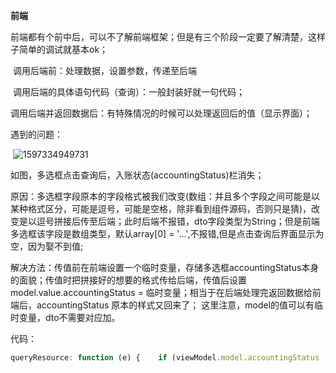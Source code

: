 **前端**

​	前端都有个前中后，可以不了解前端框架；但是有三个阶段一定要了解清楚，这样子简单的调试就基本ok；

​	调用后端前：处理数据，设置参数，传递至后端

​	调用后端的具体语句代码（查询）：一般封装好就一句代码；

​	调用后端并返回数据后：有特殊情况的时候可以处理返回后的值（显示界面）；

遇到的问题：

​	![1597334949731](C:\Users\HP\AppData\Roaming\Typora\typora-user-images\1597334949731.png)



如图，多选框点击查询后，入账状态(accountingStatus)栏消失；

原因：多选框字段原本的字段格式被我们改变(数组：并且多个字段之间可能是以某种格式区分，可能是逗号，可能是空格，除非看到组件源码，否则只是猜)，改变是以逗号拼接后传至后端；此时后端不报错，dto字段类型为String；但是前端多选框该字段是数组类型，默认array[0] = '...',不报错,但是点击查询后界面显示为空，因为娶不到值;

解决方法：传值前在前端设置一个临时变量，存储多选框accountingStatus本身的面貌；传值时把拼接好的想要的格式传给后端，传值后设置 model.value.accountingStatus = 临时变量；相当于在后端处理完返回数据给前端后，accountingStatus 原本的样式又回来了；   这里注意，model的值可以有临时变量，dto不需要对应加。

代码：

```js
queryResource: function (e) {    if (viewModel.model.accountingStatus != null && !((typeof viewModel.model.accountingStatus=='string')&&viewModel.model.accountingStatus.constructor==String)) {        var accountingStatus = viewModel.model.accountingStatus.join(",");        var accountingStatusTemp = viewModel.model.accountingStatus;        viewModel.model.set("accountingStatus", accountingStatus);    }    $('#Grid').data('kendoGrid').dataSource.page(1);    viewModel.model.set("accountingStatus", accountingStatusTemp);},
```

